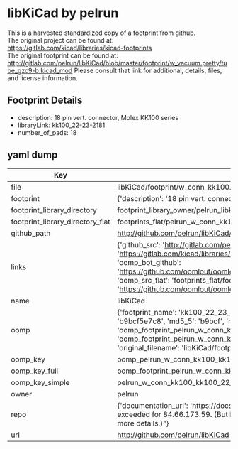 # libKiCad by pelrun  
This is a harvested standardized copy of a footprint from github.  
The original project can be found at:  
https://gitlab.com/kicad/libraries/kicad-footprints  
The original footprint can be found at:
http://gitlab.com/pelrun/libKiCad/blob/master/footprint/w_vacuum.pretty/tube_gzc9-b.kicad_mod
Please consult that link for additional, details, files, and license information.  
## Footprint Details
* description: 18 pin vert. connector, Molex KK100 series  
* libraryLink: kk100_22-23-2181  
* number_of_pads: 18  
## yaml dump  
| Key | Value |  
| --- | --- |  
| file | libKiCad/footprint/w_conn_kk100.pretty/kk100_22-23-2181.kicad_mod |  
| footprint | {'description': '18 pin vert. connector, Molex KK100 series', 'libraryLink': 'kk100_22-23-2181', 'number_of_pads': 18} |  
| footprint_library_directory | footprint_library_owner/pelrun_libKiCad |  
| footprint_library_directory_flat | footprints_flat/pelrun_w_conn_kk100_kk100_22_23_2181/working |  
| github_path | http://github.com/pelrun/libKiCad/blob/master/footprint/w_conn_kk100.pretty/kk100_22-23-2181.kicad_mod |  
| links | {'github_src': 'http://gitlab.com/pelrun/libKiCad/blob/master/footprint/w_vacuum.pretty/tube_gzc9-b.kicad_mod', 'github_src_repo': 'https://gitlab.com/kicad/libraries/kicad-footprints', 'oomp_bot': 'footprints/pelrun_w_conn_kk100_kk100_22_23_2181/working', 'oomp_bot_github': 'https://github.com/oomlout/oomlout_oomp_footprint_bot/tree/main/footprints/pelrun_w_conn_kk100_kk100_22_23_2181/working', 'oomp_src_flat': 'footprints_flat/footprints_flat/pelrun_w_conn_kk100_kk100_22_23_2181/working', 'oomp_src_flat_github': 'https://github.com/oomlout/oomlout_oomp_footprint_src/tree/main/footprints_flat/pelrun_w_conn_kk100_kk100_22_23_2181/working'} |  
| name | libKiCad |  
| oomp | {'footprint_name': 'kk100_22_23_2181', 'library_name': 'w_conn_kk100', 'md5': 'b9bcf5e7c8ec62a9f9c2ede3532054eb', 'md5_10': 'b9bcf5e7c8', 'md5_5': 'b9bcf', 'md5_6': 'b9bcf5', 'oomp_key': 'oomp_pelrun_w_conn_kk100_kk100_22_23_2181', 'oomp_key_extra': 'oomp_footprint_pelrun_w_conn_kk100_kk100_22_23_2181', 'oomp_key_full': 'oomp_footprint_pelrun_w_conn_kk100_kk100_22_23_2181_b9bcf5', 'oomp_key_simple': 'pelrun_w_conn_kk100_kk100_22_23_2181', 'original_filename': 'libKiCad/footprint/w_conn_kk100.pretty/kk100_22-23-2181.kicad_mod', 'owner_name': 'pelrun'} |  
| oomp_key | oomp_pelrun_w_conn_kk100_kk100_22_23_2181 |  
| oomp_key_full | oomp_footprint_pelrun_w_conn_kk100_kk100_22_23_2181 |  
| oomp_key_simple | pelrun_w_conn_kk100_kk100_22_23_2181 |  
| owner | pelrun |  
| repo | {'documentation_url': 'https://docs.github.com/rest/overview/resources-in-the-rest-api#rate-limiting', 'message': "API rate limit exceeded for 84.66.173.59. (But here's the good news: Authenticated requests get a higher rate limit. Check out the documentation for more details.)"} |  
| url | http://github.com/pelrun/libKiCad |  

